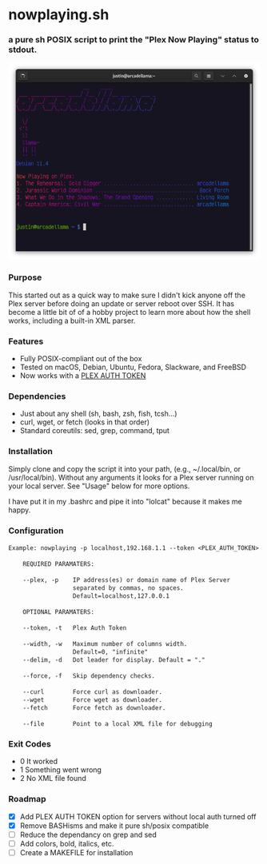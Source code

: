 # nowplaying.sh
### a pure sh POSIX script to print the "Plex Now Playing" status to stdout.

![Image](/images/screenshot.png)

### Purpose
This started out as a quick way to make sure I didn't kick anyone off the Plex server before doing an update or server reboot over SSH. It has become a little bit of of a hobby project to learn more about how the shell works, including a built-in XML parser.

### Features
- Fully POSIX-compliant out of the box
- Tested on macOS, Debian, Ubuntu, Fedora, Slackware, and FreeBSD
- Now works with a [PLEX AUTH TOKEN](https://support.plex.tv/articles/204059436-finding-an-authentication-token-x-plex-token/)

### Dependencies
- Just about any shell (sh, bash, zsh, fish, tcsh...)
- curl, wget, or fetch (looks in that order)
- Standard coreutils: sed, grep, command, tput

### Installation
Simply clone and copy the script it into your path, (e.g., ~/.local/bin, or /usr/local/bin). Without any arguments it looks for a Plex server running on your local server.
See "Usage" below for more options.

I have put it in my .bashrc and pipe it into "lolcat" because it makes me happy.

### Configuration

    Example: nowplaying -p localhost,192.168.1.1 --token <PLEX_AUTH_TOKEN> 

        REQUIRED PARAMATERS:
            
        --plex, -p    IP address(es) or domain name of Plex Server
                      separated by commas, no spaces.
                      Default=localhost,127.0.0.1

        OPTIONAL PARAMATERS:

        --token, -t   Plex Auth Token

        --width, -w   Maximum number of columns width.
                      Default=0, "infinite"
        --delim, -d   Dot leader for display. Default = "."
       
        --force, -f   Skip dependency checks.

        --curl        Force curl as downloader.
        --wget        Force wget as downloader.
        --fetch       Force fetch as downloader.

        --file        Point to a local XML file for debugging

### Exit Codes
- 0 It worked
- 1 Something went wrong
- 2 No XML file found

### Roadmap
- [x] Add PLEX AUTH TOKEN option for servers without local auth turned off
- [x] Remove BASHisms and make it pure sh/posix compatible
- [ ] Reduce the dependancy on grep and sed
- [ ] Add colors, bold, italics, etc.
- [ ] Create a MAKEFILE for installation
